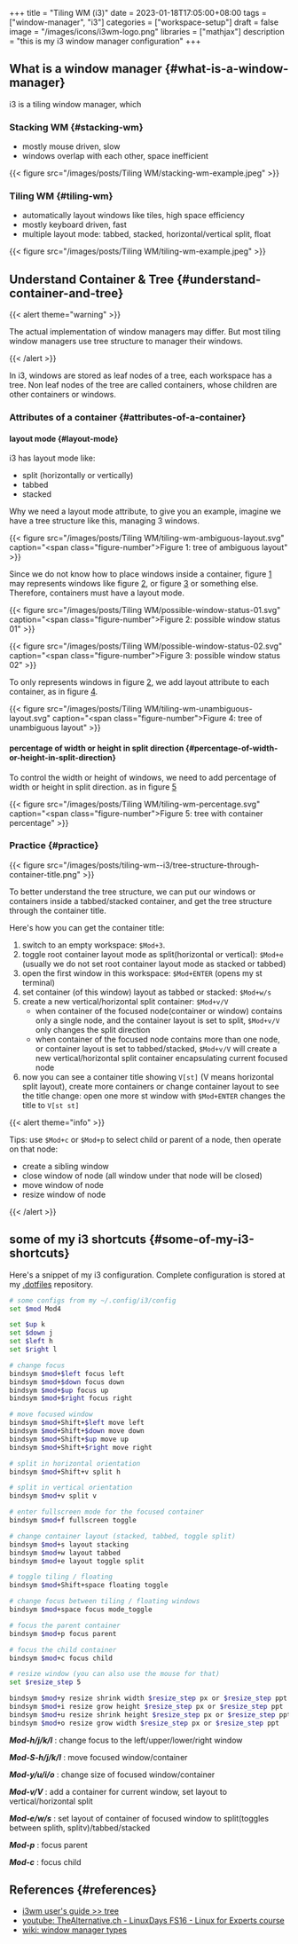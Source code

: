 +++
title = "Tiling WM (i3)"
date = 2023-01-18T17:05:00+08:00
tags = ["window-manager", "i3"]
categories = ["workspace-setup"]
draft = false
image = "/images/icons/i3wm-logo.png"
libraries = ["mathjax"]
description = "this is my i3 window manager configuration"
+++

## What is a window manager {#what-is-a-window-manager}

i3 is a tiling window manager, which


### Stacking WM {#stacking-wm}

-   mostly mouse driven, slow
-   windows overlap with each other, space inefficient

{{< figure src="/images/posts/Tiling WM/stacking-wm-example.jpeg" >}}


### Tiling WM {#tiling-wm}

-   automatically layout windows like tiles, high space efficiency
-   mostly keyboard driven, fast
-   multiple layout mode: tabbed, stacked, horizontal/vertical split, float

{{< figure src="/images/posts/Tiling WM/tiling-wm-example.jpeg" >}}


## Understand Container &amp; Tree {#understand-container-and-tree}

{{< alert theme="warning" >}}

The actual implementation of window managers may differ. But most tiling window managers use tree structure to manager their windows.

{{< /alert >}}

In i3,  windows are stored as leaf nodes of a tree, each workspace has a tree. Non leaf nodes of the tree are called containers, whose children are other containers or windows.


### Attributes of a container {#attributes-of-a-container}


#### layout mode {#layout-mode}

i3 has layout mode like:

-   split (horizontally or vertically)
-   tabbed
-   stacked

Why we need a layout mode attribute, to give you an example, imagine we have a tree structure like this, managing 3 windows.

<a id="figure--fig:tiling-wm-ambiguous-layout"></a>

{{< figure src="/images/posts/Tiling WM/tiling-wm-ambiguous-layout.svg" caption="<span class=\"figure-number\">Figure 1: </span>tree of ambiguous layout" >}}

Since we do not know how to place windows inside a container, figure [1](#figure--fig:tiling-wm-ambiguous-layout) may represents windows like figure [2](#figure--fig:possible-window-status-01), or figure [3](#figure--fig:possible-window-status-02) or something else. Therefore, containers must have a layout mode.

<a id="figure--fig:possible-window-status-01"></a>

{{< figure src="/images/posts/Tiling WM/possible-window-status-01.svg" caption="<span class=\"figure-number\">Figure 2: </span>possible window status 01" >}}

<a id="figure--fig:possible-window-status-02"></a>

{{< figure src="/images/posts/Tiling WM/possible-window-status-02.svg" caption="<span class=\"figure-number\">Figure 3: </span>possible window status 02" >}}

To only represents windows in figure [2](#figure--fig:possible-window-status-01), we add layout attribute to each container, as in figure [4](#figure--fig:tiling-wm-unambiguous-layout).

<a id="figure--fig:tiling-wm-unambiguous-layout"></a>

{{< figure src="/images/posts/Tiling WM/tiling-wm-unambiguous-layout.svg" caption="<span class=\"figure-number\">Figure 4: </span>tree of unambiguous layout" >}}


#### percentage of width or height in split direction {#percentage-of-width-or-height-in-split-direction}

To control the width or height of windows, we need to add percentage of width or height in split direction. as in figure [5](#figure--fig:tiling-wm-percentage)

<a id="figure--fig:tiling-wm-percentage"></a>

{{< figure src="/images/posts/Tiling WM/tiling-wm-percentage.svg" caption="<span class=\"figure-number\">Figure 5: </span>tree with container percentage" >}}


### Practice {#practice}

<a id="figure--understand tree structure through container title"></a>

{{< figure src="/images/posts/tiling-wm--i3/tree-structure-through-container-title.png" >}}

To better understand the tree structure, we can put our windows or containers inside a tabbed/stacked container, and get the tree structure through the container title.

Here's how you can get the container title:

1.  switch to an empty workspace: `$Mod+3`.
2.  toggle root container layout mode as split(horizontal or vertical): `$Mod+e` (usually we do not set root container layout mode as stacked or tabbed)
3.  open the first window in this workspace: `$Mod+ENTER` (opens my st terminal)
4.  set container (of this window) layout as tabbed or stacked: `$Mod+w/s`
5.  create a new vertical/horizontal split container: `$Mod+v/V`
    -   when container of the focused node(container or window) contains only a single node, and the container layout is set to split, `$Mod+v/V` only changes the split direction
    -   when container of the focused node contains more than one node, or container layout is set to tabbed/stacked, `$Mod+v/V` will create a new vertical/horizontal split container encapsulating current focused node
6.  now you can see a container title showing `V[st]` (V means horizontal split layout), create more containers or change container layout to see the title change: open one more st window with `$Mod+ENTER` changes the title to `V[st st]`

{{< alert theme="info" >}}

Tips:
use `$Mod+c` or `$Mod+p` to select child or parent of a node, then operate on that node:

-   create a sibling window
-   close window of node (all window under that node will be closed)
-   move  window of node
-   resize window of node

{{< /alert >}}


## some of my i3 shortcuts {#some-of-my-i3-shortcuts}

Here's a snippet of my i3 configuration. Complete configuration is stored at my  [.dotfiles](https://github.com/sky-bro/.dotfiles/blob/master/.config/i3/config) repository.

```sh
# some configs from my ~/.config/i3/config
set $mod Mod4

set $up k
set $down j
set $left h
set $right l

# change focus
bindsym $mod+$left focus left
bindsym $mod+$down focus down
bindsym $mod+$up focus up
bindsym $mod+$right focus right

# move focused window
bindsym $mod+Shift+$left move left
bindsym $mod+Shift+$down move down
bindsym $mod+Shift+$up move up
bindsym $mod+Shift+$right move right

# split in horizontal orientation
bindsym $mod+Shift+v split h

# split in vertical orientation
bindsym $mod+v split v

# enter fullscreen mode for the focused container
bindsym $mod+f fullscreen toggle

# change container layout (stacked, tabbed, toggle split)
bindsym $mod+s layout stacking
bindsym $mod+w layout tabbed
bindsym $mod+e layout toggle split

# toggle tiling / floating
bindsym $mod+Shift+space floating toggle

# change focus between tiling / floating windows
bindsym $mod+space focus mode_toggle

# focus the parent container
bindsym $mod+p focus parent

# focus the child container
bindsym $mod+c focus child

# resize window (you can also use the mouse for that)
set $resize_step 5

bindsym $mod+y resize shrink width $resize_step px or $resize_step ppt
bindsym $mod+i resize grow height $resize_step px or $resize_step ppt
bindsym $mod+u resize shrink height $resize_step px or $resize_step ppt
bindsym $mod+o resize grow width $resize_step px or $resize_step ppt
```

_**Mod-h/j/k/l**_
: change focus to the left/upper/lower/right window

_**Mod-S-h/j/k/l**_
: move focused window/container

_**Mod-y/u/i/o**_
: change size of focused window/container

_**Mod-v/V**_
: add a container for current window, set layout to vertical/horizontal split

_**Mod-e/w/s**_
: set layout of container of focused window to split(toggles between splith, splitv)/tabbed/stacked

_**Mod-p**_
: focus parent

_**Mod-c**_
: focus child


## References {#references}

-   [i3wm user's guide &gt;&gt; tree](https://i3wm.org/docs/userguide.html#_tree)
-   [youtube: TheAlternative.ch - LinuxDays FS16 - Linux for Experts course](https://www.youtube.com/watch?v=Api6dFMlxAA)
-   [wiki: window manager types](https://en.wikipedia.org/wiki/Window_manager#Types)